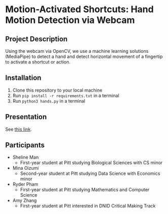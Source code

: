 # Motion-Activated Shortcuts: Hand Motion Detection via Webcam

## Project Description
Using the webcam via OpenCV, we use a machine learning solutions (MediaPipe) to detect a hand and detect horizontal movement of a fingertip to activate a shortcut or action.

## Installation
1. Clone this repository to your local machine
2. Run `pip install -r requirements.txt` in a terminal
3. Run `python3 hands.py` in a terminal

## Presentation

See [this link](https://docs.google.com/presentation/d/1cBaACA0gp1SQ001_vZ1TNCRxDQP3aGQ_iXBhalMpn4A/edit?usp=sharing).

## Participants

- Sheline Man
  - First-year student at Pitt studying Biological Sciences with CS minor
- Mina Oizumi
  - Second-year student at Pitt studying Data Science with Economics minor
- Ryder Pham
  - First-year student at Pitt studying Mathematics and Computer Science
- Amy Zhang
  - First-year student at Pitt interested in DNID Critical Making Track


